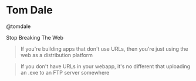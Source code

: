# Tom Dale

@tomdale

Stop Breaking The Web

> If you're building apps that don't use URLs, then you're just using the web as a distribution platform

> If you don't have URLs in your webapp, it's no different that uploading an .exe to an FTP server somewhere

